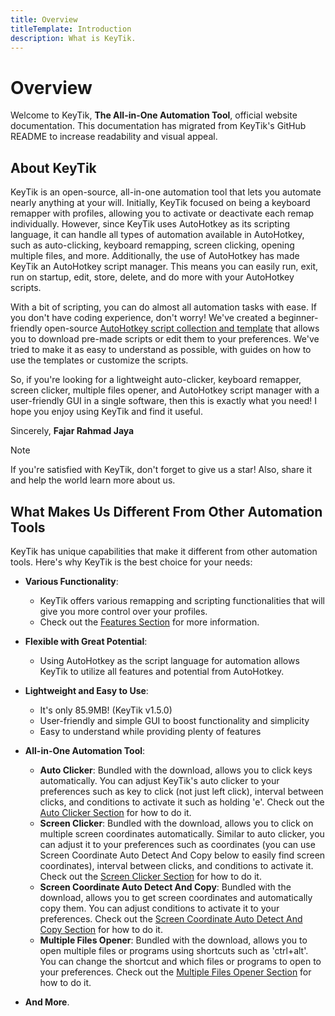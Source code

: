 ```yaml
---
title: Overview
titleTemplate: Introduction
description: What is KeyTik.
---
```


# Overview

Welcome to KeyTik, **The All-in-One Automation Tool**, official website documentation. This documentation has migrated from KeyTik's GitHub README to increase readability and visual appeal.

<Adsense />

## About KeyTik

KeyTik is an open-source, all-in-one automation tool that lets you automate nearly anything at your will. Initially, KeyTik focused on being a keyboard remapper with profiles, allowing you to activate or deactivate each remap individually. However, since KeyTik uses AutoHotkey as its scripting language, it can handle all types of automation available in AutoHotkey, such as auto-clicking, keyboard remapping, screen clicking, opening multiple files, and more. Additionally, the use of AutoHotkey has made KeyTik an AutoHotkey script manager. This means you can easily run, exit, run on startup, edit, store, delete, and do more with your AutoHotkey scripts.

With a bit of scripting, you can do almost all automation tasks with ease. If you don't have coding experience, don't worry! We've created a beginner-friendly open-source [AutoHotkey script collection and template](https://github.com/Fajar-RahmadJaya/AutoHotkeyCollection) that allows you to download pre-made scripts or edit them to your preferences. We've tried to make it as easy to understand as possible, with guides on how to use the templates or customize the scripts.

So, if you're looking for a lightweight auto-clicker, keyboard remapper, screen clicker, multiple files opener, and AutoHotkey script manager with a user-friendly GUI in a single software, then this is exactly what you need! I hope you enjoy using KeyTik and find it useful.

Sincerely,
**Fajar Rahmad Jaya**

> [!NOTE]
> If you're satisfied with KeyTik, don't forget to give us a star!
> Also, share it and help the world learn more about us.

<Adsense />

## What Makes Us Different From Other Automation Tools
KeyTik has unique capabilities that make it different from other automation tools. Here's why KeyTik is the best choice for your needs:

- **Various Functionality**:
  - KeyTik offers various remapping and scripting functionalities that will give you more control over your profiles.
  - Check out the [Features Section](/docs/introduction/features) for more information.

- **Flexible with Great Potential**:
  - Using AutoHotkey as the script language for automation allows KeyTik to utilize all features and potential from AutoHotkey.

- **Lightweight and Easy to Use**:
  - It's only 85.9MB! (KeyTik v1.5.0)
  - User-friendly and simple GUI to boost functionality and simplicity
  - Easy to understand while providing plenty of features

- **All-in-One Automation Tool**:
  - **Auto Clicker**: Bundled with the download, allows you to click keys automatically. You can adjust KeyTik's auto clicker to your preferences such as key to click (not just left click), interval between clicks, and conditions to activate it such as holding 'e'. Check out the [Auto Clicker Section](/docs/getting-started/automation-tool#auto-clicker/) for how to do it.
  - **Screen Clicker**: Bundled with the download, allows you to click on multiple screen coordinates automatically. Similar to auto clicker, you can adjust it to your preferences such as coordinates (you can use Screen Coordinate Auto Detect And Copy below to easily find screen coordinates), interval between clicks, and conditions to activate it. Check out the [Screen Clicker Section](/docs/getting-started/automation-tool#screen-clicker/) for how to do it.
  - **Screen Coordinate Auto Detect And Copy**: Bundled with the download, allows you to get screen coordinates and automatically copy them. You can adjust conditions to activate it to your preferences. Check out the [Screen Coordinate Auto Detect And Copy Section](/docs/getting-started/automation-tool#screen-coordinate-auto-detect-and-copy) for how to do it.
  - **Multiple Files Opener**: Bundled with the download, allows you to open multiple files or programs using shortcuts such as 'ctrl+alt'. You can change the shortcut and which files or programs to open to your preferences. Check out the [Multiple Files Opener Section](/docs/getting-started/automation-tool#multiple-files-opener) for how to do it.

- **And More**.

<Adsense />
